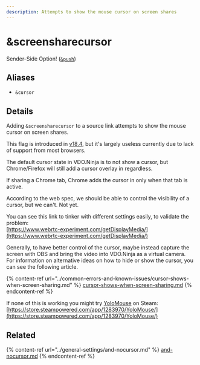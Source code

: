 ```yaml
---
description: Attempts to show the mouse cursor on screen shares
---
```


# \&screensharecursor

Sender-Side Option! ([`&push`](push.md))

## Aliases

* `&cursor`

## Details

Adding `&screensharecursor` to a source link attempts to show the mouse cursor on screen shares.

This flag is introduced in [v18.4](../releases/v18/), but it's largely useless currently due to lack of support from most browsers.

The default cursor state in VDO.Ninja is to not show a cursor, but Chrome/Firefox will still add a cursor overlay in regardless.

If sharing a Chrome tab, Chrome adds the cursor in only when that tab is active.

According to the web spec, we should be able to control the visibility of a cursor, but we can't. Not yet.

You can see this link to tinker with different settings easily, to validate the problem:\
[https://www.webrtc-experiment.com/getDisplayMedia/](https://www.webrtc-experiment.com/getDisplayMedia/)

Generally, to have better control of the cursor, maybe instead capture the screen with OBS and bring the video into VDO.Ninja as a virtual camera.\
For information on alternative ideas on how to hide or show the cursor, you can see the following article.

{% content-ref url="../common-errors-and-known-issues/cursor-shows-when-screen-sharing.md" %}
[cursor-shows-when-screen-sharing.md](../common-errors-and-known-issues/cursor-shows-when-screen-sharing.md)
{% endcontent-ref %}

If none of this is working you might try [YoloMouse](https://store.steampowered.com/app/1283970/YoloMouse/) on Steam:\
[https://store.steampowered.com/app/1283970/YoloMouse/](https://store.steampowered.com/app/1283970/YoloMouse/)

## Related

{% content-ref url="../general-settings/and-nocursor.md" %}
[and-nocursor.md](../general-settings/and-nocursor.md)
{% endcontent-ref %}

